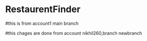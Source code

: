 # RestaurentFinder
#this is from account1 main branch



#this chages are done from account nikhil260,branch newbranch
